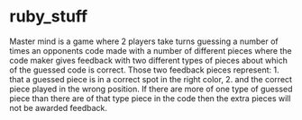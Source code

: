 # ruby_stuff
Master mind is a game where 2 players take turns guessing a number of times an opponents code made with
a number of different pieces where the code maker gives feedback with two different types of pieces about 
which of the guessed code is correct. Those two feedback pieces represent: 1. that a guessed piece is in a
correct spot in the right color, 2. and the correct piece played in the wrong position. If there are more of
one type of guessed piece than there are of that type piece in the code then the extra pieces will not be
awarded feedback.
